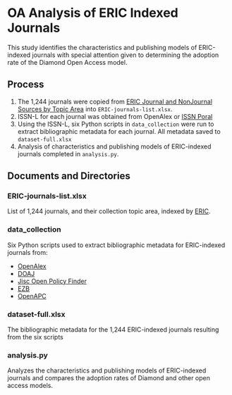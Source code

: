 # OA Analysis of ERIC Indexed Journals
This study identifies the characteristics and publishing models of ERIC-indexed journals with special attention given to determining the adoption rate of the Diamond Open Access model.

## Process
1. The 1,244 journals were copied from [ERIC Journal and NonJournal Sources by Topic Area](https://eric.ed.gov/?journaltopics) into ``ERIC-journals-list.xlsx``.
2. ISSN-L for each journal was obtained from OpenAlex or [ISSN Poral](https://portal.issn.org/)
3. Using the ISSN-L, six Python scripts in ``data_collection`` were run to extract bibliographic metadata for each journal. All metadata saved to ``dataset-full.xlsx``
4. Analysis of characteristics and publishing models of ERIC-indexed journals completed in ``analysis.py``.

## Documents and Directories
### ERIC-journals-list.xlsx
List of 1,244 journals, and their collection topic area, indexed by [ERIC](https://eric.ed.gov/?journaltopics).

### data_collection
Six Python scripts used to extract bibliographic metadata for ERIC-indexed journals from: 
- [OpenAlex](https://openalex.org/)
- [DOAJ](https://doaj.org/)
- [Jisc Open Policy Finder](https://openpolicyfinder.jisc.ac.uk/)
- [EZB](https://ezb.ur.de/)
- [OpenAPC](https://openapc.net/)

### dataset-full.xlsx
The bibliographic metadata for the 1,244 ERIC-indexed journals resulting from the six scripts 

### analysis.py
Analyzes the characteristics and publishing models of ERIC-indexed journals and compares the adoption rates of Diamond and other open access models.
